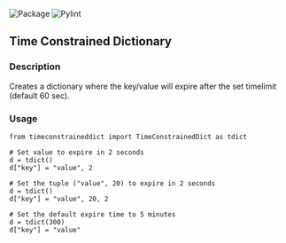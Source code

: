 ![Package](https://github.com/andersnauman/timeconstraineddict/actions/workflows/python-package.yml/badge.svg) ![Pylint](https://github.com/andersnauman/timeconstraineddict/actions/workflows/pylint.yml/badge.svg)
## Time Constrained Dictionary
### Description
Creates a dictionary where the key/value will expire after the set timelimit (default 60 sec).

### Usage
```
from timeconstraineddict import TimeConstrainedDict as tdict

# Set value to expire in 2 seconds
d = tdict()
d["key"] = "value", 2

# Set the tuple ("value", 20) to expire in 2 seconds
d = tdict()
d["key"] = "value", 20, 2

# Set the default expire time to 5 minutes
d = tdict(300)
d["key"] = "value"
```